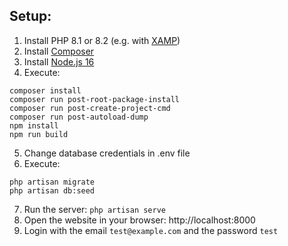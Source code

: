 ## Setup:

1. Install PHP 8.1 or 8.2 (e.g. with [XAMP](https://www.apachefriends.org/))
2. Install [Composer](https://getcomposer.org/download/)
3. Install [Node.js 16](https://nodejs.org/download/release/v16.20.2/)
4. Execute:
```
composer install
composer run post-root-package-install
composer run post-create-project-cmd
composer run post-autoload-dump
npm install
npm run build
```
5. Change database credentials in .env file
6. Execute:
```
php artisan migrate
php artisan db:seed
```
7. Run the server: `php artisan serve`
8. Open the website in your browser: http://localhost:8000
9. Login with the email `test@example.com` and the password `test`

